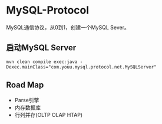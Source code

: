 # MySQL-Protocol

MySQL通信协议，从0到1，创建一个MySQL Sever。

## 启动MySQL Server

```shell
mvn clean compile exec:java -Dexec.mainClass="com.youu.mysql.protocol.net.MySQLServer"
```



## Road Map

- Parse引擎
- 内存数据库
- 行列并存(OLTP OLAP HTAP)

